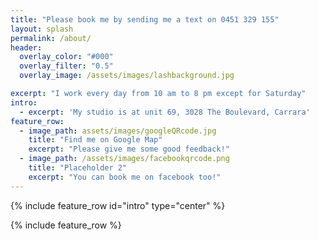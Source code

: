 ```yaml
---
title: "Please book me by sending me a text on 0451 329 155"
layout: splash
permalink: /about/
header:
  overlay_color: "#000"
  overlay_filter: "0.5"
  overlay_image: /assets/images/lashbackground.jpg

excerpt: "I work every day from 10 am to 8 pm except for Saturday"
intro: 
  - excerpt: 'My studio is at unit 69, 3028 The Boulevard, Carrara'
feature_row:
  - image_path: assets/images/googleQRcode.jpg
    title: "Find me on Google Map"
    excerpt: "Please give me some good feedback!"
  - image_path: /assets/images/facebookqrcode.png
    title: "Placeholder 2"
    excerpt: "You can book me on facebook too!"
---
```


{% include feature_row id="intro" type="center" %}

{% include feature_row %}

